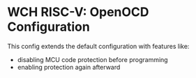 # WCH RISC-V: OpenOCD Configuration

This config extends the default configuration with features like:
- disabling MCU code protection before programming
- enabling protection again afterward
